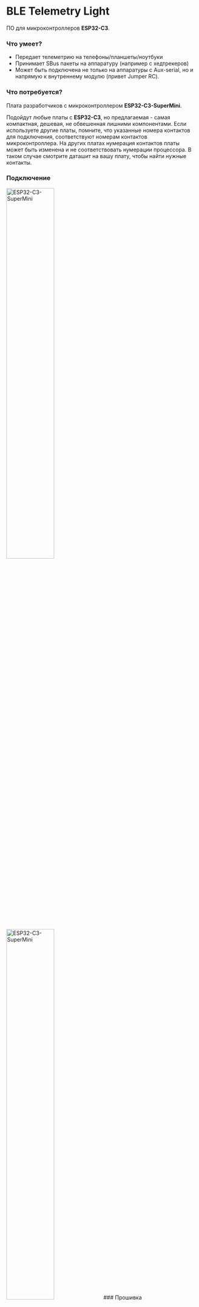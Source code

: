 # BLE Telemetry Light


ПО для микроконтроллеров **ESP32-C3**.

### Что умеет?
 - Передает телеметрию на телефоны/планшеты/ноутбуки
 - Принимает SBus пакеты на аппаратуру (например с хедтрекеров)
 - Может быть подключена не только на аппаратуры с Aux-serial, но и напрямую к внутреннему модулю (привет Jumper RC).

### Что потребуется?
Плата разработчиков с микроконтроллером **ESP32-C3-SuperMini**.


Подойдут любые платы с **ESP32-C3**, но предлагаемая - самая компактная, дешевая, не обвешенная лишними компонентами. Если используете другие платы, помните, что указанные номера контактов для подключения, соответствуют номерам контактов микроконтроллера. На других платах нумерация контактов платы может быть изменена и не соответствовать нумерации процессора. В таком случае смотрите даташит на вашу плату, чтобы найти нужные контакты.

### Подключение


<img src="https://gitflic.ru/project/dronecontrolru/ble-telemetry-light/blob/raw?file=images%2Fesp32-c3-supermini_top.jpg" width="50%" alt="ESP32-C3-SuperMini"/>
<img src="https://gitflic.ru/project/dronecontrolru/ble-telemetry-light/blob/raw?file=images%2Fesp32-c3-supermini_bottom.jpg" width="50%" alt="ESP32-C3-SuperMini"/>
### Прошивка

На данный момент можно собрать проект в VSCode с плагином Platformio и залить с его помощью. В дальнейшем планируется сделать веб-конфигуратор.

### Настройка

На данный момент можно настроить модуль с помощью NRF Connect. В дальнейшем планируется сделать веб-конфигуратор.

При старте, микроконтроллер реализует BLE сервер с несколькими сервисами и их характеристиками:
 - 0xFFF2 - скорость подключения UART. По умолчанию 115200. Отправлять данные необходимо в виде UInt32 Little Endian. Новая скорость применяется сразу же при получении.
 - 0xFFF4 - название сервера, отображаемое при поиске устройства. По умолчанию *BLE Telemetry Light*. Отправлять данные необходимо в виде строки ASCII. Новое название применяется после перезагрузки модуля.
 - 0xFFF6 - отправляет поток телеметрийных данных, полученных по UART из аппаратуры.
 - 0xFFF7 - принимает поток данных, и отправляет по UART в аппаратуру.





